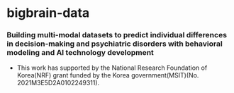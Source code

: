 # bigbrain-data

### Building multi-modal datasets to predict individual differences in  decision-making and psychiatric disorders with behavioral modeling and AI technology development
 - This work has supported by the National Research Foundation of Korea(NRF) grant funded by the Korea government(MSIT)(No. 2021M3E5D2A0102249311).
